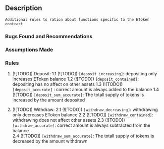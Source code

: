 ## Description
    Additional rules to ration about functions specific to the EToken contract

### Bugs Found and Recommendations
### Assumptions Made

### Rules

1. (![TODO]) Deposit:
    1.1 (![TODO]) `[deposit_increasing]`: depositing only increases EToken balance
    1.2 (![TODO]) `[deposit_contained]`: depositing has no affect on other assets
    1.3 (![TODO]) `[deposit_accurate]` : correct amount is always added to the balance
    1.4 (![TODO]) `[deposit_sum_accurate]`: The totall supply of tokens is increased by the amount deposited

2. (![TODO]) Withdraw:
    2.1 (![TODO]) `[withdraw_decreasing]`: withdrawing only decreases EToken balance
    2.2 (![TODO]) `[withdraw_contained]`: withdrawing does not affect other assets
    2.3 (![TODO]) `[withdraw_accurate]`: correct amount is always subtracted from the balance     
    2.4 (![TODO]) `[withdraw_sum_accurate]`: The totall supply of tokens is decreased by the amount withdrawn